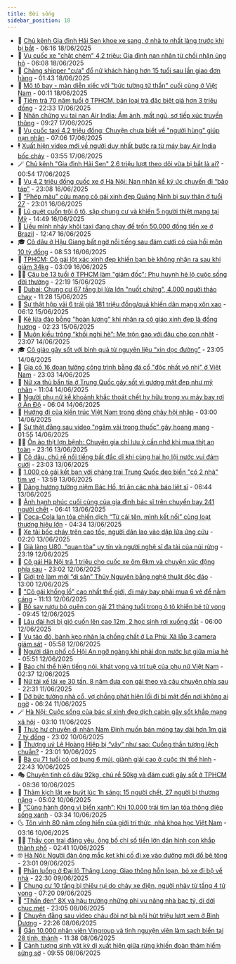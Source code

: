 ```yaml
---
title: Đời sống
sidebar_position: 18
---
```


<!-- dantri-doi-song:START -->
- 🥳 [Chủ kênh Gia đình Hải Sen khoe xe sang, ở nhà to nhất làng trước khi bị bắt](https://dantri.com.vn/doi-song/chu-kenh-gia-dinh-hai-sen-khoe-xe-sang-o-nha-to-nhat-lang-truoc-khi-bi-bat-20250618104615687.htm) - 06:16 18/06/2025
- 🌁 [Vụ cuốc xe &quot;chặt chém&quot; 4,2 triệu: Gia đình nạn nhân từ chối nhận ủng hộ](https://dantri.com.vn/doi-song/vu-cuoc-xe-chat-chem-42-trieu-gia-dinh-nan-nhan-tu-choi-nhan-ung-ho-20250618103603383.htm) - 06:08 18/06/2025
- 👀 [Chàng shipper &quot;cưa&quot; đổ nữ khách hàng hơn 15 tuổi sau lần giao đơn hàng](https://dantri.com.vn/doi-song/chang-shipper-cua-do-nu-khach-hang-hon-15-tuoi-sau-lan-giao-don-hang-20250616174359799.htm) - 01:43 18/06/2025
- 🐻 [Mô tô bay - màn diễn xiếc với &quot;bức tường tử thần&quot; cuối cùng ở Việt Nam](https://dantri.com.vn/doi-song/mo-to-bay-man-dien-xiec-voi-buc-tuong-tu-than-cuoi-cung-o-viet-nam-20250616161617097.htm) - 00:11 18/06/2025
- 🦅 [Tiệm trà 70 năm tuổi ở TPHCM, bán loại trà đặc biệt giá hơn 3 triệu đồng](https://dantri.com.vn/doi-song/tiem-tra-70-nam-tuoi-o-tphcm-ban-loai-tra-dac-biet-gia-hon-3-trieu-dong-20250613195734637.htm) - 22:33 17/06/2025
- 🦩 [Nhân chứng vụ tai nạn Air India: Ám ảnh, mất ngủ, sợ tiếp xúc truyền thông](https://dantri.com.vn/doi-song/nhan-chung-vu-tai-nan-air-india-am-anh-mat-ngu-so-tiep-xuc-truyen-thong-20250617153631654.htm) - 09:27 17/06/2025
- 🦏 [Vụ cuốc taxi 4,2 triệu đồng: Chuyện chưa biết về &quot;người hùng&quot; giúp nạn nhân](https://dantri.com.vn/doi-song/vu-cuoc-taxi-42-trieu-dong-chuyen-chua-biet-ve-nguoi-hung-giup-nan-nhan-20250617132723100.htm) - 07:06 17/06/2025
- 🕴 [Xuất hiện video mới về người duy nhất bước ra từ máy bay Air India bốc cháy](https://dantri.com.vn/doi-song/xuat-hien-video-moi-ve-nguoi-duy-nhat-buoc-ra-tu-may-bay-air-india-boc-chay-20250617104213506.htm) - 03:55 17/06/2025
- 🪄 [Chủ kênh &quot;Gia đình Hải Sen&quot; 2,6 triệu lượt theo dõi vừa bị bắt là ai?](https://dantri.com.vn/doi-song/chu-kenh-gia-dinh-hai-sen-26-trieu-luot-theo-doi-vua-bi-bat-la-ai-20250617025706596.htm) - 00:54 17/06/2025
- 🚦 [Vụ 4,2 triệu đồng cuốc xe ở Hà Nội: Nạn nhân kể ký ức chuyến đi “bão táp”](https://dantri.com.vn/doi-song/vu-42-trieu-dong-cuoc-xe-o-ha-noi-nan-nhan-ke-ky-uc-chuyen-di-bao-tap-20250616193547527.htm) - 23:08 16/06/2025
- 🤔 [“Phép màu” cứu mạng cô gái xinh đẹp Quảng Ninh bị suy thận ở tuổi 27](https://dantri.com.vn/doi-song/phep-mau-cuu-mang-co-gai-xinh-dep-quang-ninh-bi-suy-than-o-tuoi-27-20250615173132065.htm) - 23:01 16/06/2025
- 🚦 [Lũ quét cuốn trôi ô tô, sập chung cư và khiến 5 người thiệt mạng tại Mỹ](https://dantri.com.vn/doi-song/lu-quet-cuon-troi-o-to-sap-chung-cu-va-khien-5-nguoi-thiet-mang-tai-my-20250616165911945.htm) - 14:49 16/06/2025
- 🐎 [Liều mình nhảy khỏi taxi đang chạy để trốn 50.000 đồng tiền xe ở Brazil](https://dantri.com.vn/doi-song/lieu-minh-nhay-khoi-taxi-dang-chay-de-tron-50000-dong-tien-xe-o-brazil-20250616133900768.htm) - 12:47 16/06/2025
- 🎓 [Cô dâu ở Hậu Giang bất ngờ nổi tiếng sau đám cưới có của hồi môn 10 tỷ đồng](https://dantri.com.vn/doi-song/co-dau-o-hau-giang-bat-ngo-noi-tieng-sau-dam-cuoi-co-cua-hoi-mon-10-ty-dong-20250614205149575.htm) - 08:53 16/06/2025
- 🐘 [TPHCM: Cô gái lột xác xinh đẹp khiến bạn bè không nhận ra sau khi giảm 34kg](https://dantri.com.vn/doi-song/tphcm-co-gai-lot-xac-xinh-dep-khien-ban-be-khong-nhan-ra-sau-khi-giam-34kg-20250614171227788.htm) - 03:09 16/06/2025
- 🧑‍🏫 [Cậu bé 13 tuổi ở TPHCM làm &quot;giám đốc&quot;: Phụ huynh hé lộ cuộc sống đời thường](https://dantri.com.vn/doi-song/cau-be-13-tuoi-o-tphcm-lam-giam-doc-phu-huynh-he-lo-cuoc-song-doi-thuong-20250614211012462.htm) - 22:19 15/06/2025
- 🦒 [Dubai: Chung cư 67 tầng bị lửa lớn &quot;nuốt chửng&quot;, 4.000 người tháo chạy](https://dantri.com.vn/doi-song/dubai-chung-cu-67-tang-bi-lua-lon-nuot-chung-4000-nguoi-thao-chay-20250615141734185.htm) - 11:28 15/06/2025
- 🧰 [Sự thật hộp vải 6 trái giá 181 triệu đồng/quả khiến dân mạng xôn xao](https://dantri.com.vn/doi-song/su-that-hop-vai-6-trai-gia-181-trieu-dongqua-khien-dan-mang-xon-xao-20250615114030493.htm) - 06:12 15/06/2025
- 🧐 [Kẻ lừa đảo bỗng &quot;hoàn lương&quot; khi nhận ra cô giáo xinh đẹp là đồng hương](https://dantri.com.vn/doi-song/ke-lua-dao-bong-hoan-luong-khi-nhan-ra-co-giao-xinh-dep-la-dong-huong-20250615081227747.htm) - 02:23 15/06/2025
- 🌮 [Muôn kiểu trông “khối nghỉ hè”: Mẹ trộn gạo với đậu cho con nhặt](https://dantri.com.vn/doi-song/muon-kieu-trong-khoi-nghi-he-me-tron-gao-voi-dau-cho-con-nhat-20250612125849661.htm) - 23:07 14/06/2025
- 🎓 [Cô giáo gây sốt với bình quả từ nguyên liệu “xin dọc đường”](https://dantri.com.vn/doi-song/co-giao-gay-sot-voi-binh-qua-tu-nguyen-lieu-xin-doc-duong-20250609161119428.htm) - 23:05 14/06/2025
- 🚀 [Gia cố 16 đoạn tường công trình bằng đá cổ &quot;độc nhất vô nhị&quot; ở Việt Nam](https://dantri.com.vn/doi-song/gia-co-16-doan-tuong-cong-trinh-bang-da-co-doc-nhat-vo-nhi-o-viet-nam-20250613220041370.htm) - 23:03 14/06/2025
- 🤖 [Nữ xạ thủ bắn tỉa ở Trung Quốc gây sốt vì gương mặt đẹp như mỹ nhân](https://dantri.com.vn/doi-song/nu-xa-thu-ban-tia-o-trung-quoc-gay-sot-vi-guong-mat-dep-nhu-my-nhan-20250611224907139.htm) - 11:04 14/06/2025
- 🤩 [Người phụ nữ kể khoảnh khắc thoát chết hy hữu trong vụ máy bay rơi ở Ấn Độ](https://dantri.com.vn/doi-song/nguoi-phu-nu-ke-khoanh-khac-thoat-chet-hy-huu-trong-vu-may-bay-roi-o-an-do-20250614105910604.htm) - 06:04 14/06/2025
- 👹 [Hướng đi của kiến trúc Việt Nam trong dòng chảy hội nhập](https://dantri.com.vn/doi-song/huong-di-cua-kien-truc-viet-nam-trong-dong-chay-hoi-nhap-20250614090824502.htm) - 03:00 14/06/2025
- 🦩 [Sự thật đằng sau video &quot;ngâm vải trong thuốc&quot; gây hoang mang](https://dantri.com.vn/doi-song/su-that-dang-sau-video-ngam-vai-trong-thuoc-gay-hoang-mang-20250613220221437.htm) - 01:55 14/06/2025
- 🧑‍🏫 [Ồn ào thịt lợn bệnh: Chuyên gia chỉ lưu ý cần nhớ khi mua thịt an toàn](https://dantri.com.vn/doi-song/on-ao-thit-lon-benh-chuyen-gia-chi-luu-y-can-nho-khi-mua-thit-an-toan-20250611175808625.htm) - 23:16 13/06/2025
- 🌈 [Cô dâu, chú rể nổi tiếng bất đắc dĩ khi cùng hai họ lội nước vui đám cưới](https://dantri.com.vn/doi-song/co-dau-chu-re-noi-tieng-bat-dac-di-khi-cung-hai-ho-loi-nuoc-vui-dam-cuoi-20250613173013037.htm) - 23:03 13/06/2025
- 💃 [1.000 cô gái kết bạn với chàng trai Trung Quốc đeo biển &quot;có 2 nhà&quot; tìm vợ](https://dantri.com.vn/doi-song/1000-co-gai-ket-ban-voi-chang-trai-trung-quoc-deo-bien-co-2-nha-tim-vo-20250613160630304.htm) - 13:59 13/06/2025
- 💂 [Dâng hương tưởng niệm Bác Hồ, tri ân các nhà báo liệt sĩ](https://dantri.com.vn/doi-song/dang-huong-tuong-niem-bac-ho-tri-an-cac-nha-bao-liet-si-20250613120924613.htm) - 06:44 13/06/2025
- 🦏 [Ảnh hạnh phúc cuối cùng của gia đình bác sĩ trên chuyến bay 241 người chết](https://dantri.com.vn/doi-song/anh-hanh-phuc-cuoi-cung-cua-gia-dinh-bac-si-tren-chuyen-bay-241-nguoi-chet-20250613115238972.htm) - 06:41 13/06/2025
- 🤡 [Coca-Cola lan tỏa chiến dịch “Từ cái tên, mình kết nối” cùng loạt thương hiệu lớn](https://dantri.com.vn/doi-song/coca-cola-lan-toa-chien-dich-tu-cai-ten-minh-ket-noi-cung-loat-thuong-hieu-lon-20250613110832432.htm) - 04:34 13/06/2025
- 🫶 [Xe tải bốc cháy trên cao tốc, người dân lao vào dập lửa ứng cứu](https://dantri.com.vn/doi-song/xe-tai-boc-chay-tren-cao-toc-nguoi-dan-lao-vao-dap-lua-ung-cuu-20250613085831475.htm) - 02:20 13/06/2025
- 💪 [Già làng U80, &quot;quan tòa&quot; uy tín và người nghệ sĩ đa tài của núi rừng](https://dantri.com.vn/doi-song/gia-lang-u80-quan-toa-uy-tin-va-nguoi-nghe-si-da-tai-cua-nui-rung-20250611153148492.htm) - 23:19 12/06/2025
- 🦅 [Cô gái Hà Nội trả 1 triệu cho cuốc xe ôm 6km và chuyện xúc động phía sau](https://dantri.com.vn/doi-song/co-gai-ha-noi-tra-1-trieu-cho-cuoc-xe-om-6km-va-chuyen-xuc-dong-phia-sau-20250612161258601.htm) - 23:02 12/06/2025
- 🧠 [Giới trẻ làm mới “di sản” Thủy Nguyên bằng nghệ thuật độc đáo](https://dantri.com.vn/doi-song/gioi-tre-lam-moi-di-san-thuy-nguyen-bang-nghe-thuat-doc-dao-20250612195035909.htm) - 13:00 12/06/2025
- 🦅 [&quot;Cô gái khổng lồ&quot; cao nhất thế giới, đi máy bay phải mua 6 vé để nằm cáng](https://dantri.com.vn/doi-song/co-gai-khong-lo-cao-nhat-the-gioi-di-may-bay-phai-mua-6-ve-de-nam-cang-20250612175422830.htm) - 11:13 12/06/2025
- 💪 [Bố say rượu bỏ quên con gái 21 tháng tuổi trong ô tô khiến bé tử vong](https://dantri.com.vn/doi-song/bo-say-ruou-bo-quen-con-gai-21-thang-tuoi-trong-o-to-khien-be-tu-vong-20250612161749086.htm) - 09:45 12/06/2025
- 🧐 [Lâu đài hơi bị gió cuốn lên cao 12m, 2 học sinh rơi xuống đất](https://dantri.com.vn/doi-song/lau-dai-hoi-bi-gio-cuon-len-cao-12m-2-hoc-sinh-roi-xuong-dat-20250611150638933.htm) - 06:00 12/06/2025
- 👀 [Vụ táo đỏ, bánh kẹo nhãn lạ chồng chất ở La Phù: Xã lắp 3 camera giám sát](https://dantri.com.vn/doi-song/vu-tao-do-banh-keo-nhan-la-chong-chat-o-la-phu-xa-lap-3-camera-giam-sat-20250612124748118.htm) - 05:58 12/06/2025
- 🎉 [Người dân phố cổ Hội An ngỡ ngàng khi phải dọn nước lụt giữa mùa hè](https://dantri.com.vn/doi-song/nguoi-dan-pho-co-hoi-an-ngo-ngang-khi-phai-don-nuoc-lut-giua-mua-he-20250612122926212.htm) - 05:51 12/06/2025
- 💂 [Báo chí thể hiện tiếng nói, khát vọng và trí tuệ của phụ nữ Việt Nam](https://dantri.com.vn/doi-song/bao-chi-the-hien-tieng-noi-khat-vong-va-tri-tue-cua-phu-nu-viet-nam-20250611205349338.htm) - 02:37 12/06/2025
- 🚀 [Nữ tài xế lái xe 30 tấn, 8 năm đưa con gái theo và câu chuyện phía sau](https://dantri.com.vn/doi-song/nu-tai-xe-lai-xe-30-tan-8-nam-dua-con-gai-theo-va-cau-chuyen-phia-sau-20250610190052089.htm) - 22:31 11/06/2025
- 👹 [Dỡ bức tường nhà cổ, vợ chồng phát hiện lối đi bí mật đến nơi không ai ngờ](https://dantri.com.vn/doi-song/do-buc-tuong-nha-co-vo-chong-phat-hien-loi-di-bi-mat-den-noi-khong-ai-ngo-20250610142137100.htm) - 06:24 11/06/2025
- 🪄 [Hà Nội: Cuộc sống của bác sĩ xinh đẹp dịch cabin gây sốt khắp mạng xã hội](https://dantri.com.vn/doi-song/ha-noi-cuoc-song-cua-bac-si-xinh-dep-dich-cabin-gay-sot-khap-mang-xa-hoi-20250611075046571.htm) - 03:10 11/06/2025
- 🌁 [Thực hư chuyện dị nhân Nam Định muốn bán móng tay dài hơn 1m giá 7 tỷ đồng](https://dantri.com.vn/doi-song/thuc-hu-chuyen-di-nhan-nam-dinh-muon-ban-mong-tay-dai-hon-1m-gia-7-ty-dong-20250609171848999.htm) - 23:02 10/06/2025
- 🌋 [Thượng uý Lê Hoàng Hiệp bị “vây” như sao: Cuồng thần tượng lệch chuẩn?](https://dantri.com.vn/doi-song/thuong-uy-le-hoang-hiep-bi-vay-nhu-sao-cuong-than-tuong-lech-chuan-20250610112210604.htm) - 23:01 10/06/2025
- 🦆 [Bà cụ 71 tuổi có cơ bụng 6 múi, giành giải cao ở cuộc thi thể hình](https://dantri.com.vn/doi-song/ba-cu-71-tuoi-co-co-bung-6-mui-gianh-giai-cao-o-cuoc-thi-the-hinh-20250610015857666.htm) - 22:43 10/06/2025
- 🎭 [Chuyện tình cô dâu 92kg, chú rể 50kg và đám cưới gây sốt ở TPHCM](https://dantri.com.vn/doi-song/chuyen-tinh-co-dau-92kg-chu-re-50kg-va-dam-cuoi-gay-sot-o-tphcm-20250609164316352.htm) - 08:36 10/06/2025
- 🤡 [Thảm kịch lật xe buýt lúc 1h sáng: 15 người chết, 27 người bị thương nặng](https://dantri.com.vn/doi-song/tham-kich-lat-xe-buyt-luc-1h-sang-15-nguoi-chet-27-nguoi-bi-thuong-nang-20250608140708876.htm) - 05:02 10/06/2025
- 🦩 [“Cùng hành động vì biển xanh”: Khi 10.000 trái tim lan tỏa thông điệp sống xanh](https://dantri.com.vn/doi-song/cung-hanh-dong-vi-bien-xanh-khi-10000-trai-tim-lan-toa-thong-diep-song-xanh-20250610101131948.htm) - 03:34 10/06/2025
- 🌜 [Tôn vinh 80 năm cống hiến của giới trí thức, nhà khoa học Việt Nam](https://dantri.com.vn/doi-song/ton-vinh-80-nam-cong-hien-cua-gioi-tri-thuc-nha-khoa-hoc-viet-nam-20250610090847000.htm) - 03:16 10/06/2025
- 🧑‍🏫 [Thấy con trai đáng yêu, ông bố chi số tiền lớn dán hình con khắp thành phố](https://dantri.com.vn/doi-song/thay-con-trai-dang-yeu-ong-bo-chi-so-tien-lon-dan-hinh-con-khap-thanh-pho-20250610085655089.htm) - 02:41 10/06/2025
- 🤓 [Hà Nội: Người đàn ông mắc kẹt khi cố đi xe vào đường mới đổ bê tông](https://dantri.com.vn/doi-song/ha-noi-nguoi-dan-ong-mac-ket-khi-co-di-xe-vao-duong-moi-do-be-tong-20250609202020952.htm) - 23:01 09/06/2025
- 🤗 [Phân luồng ở Đại lộ Thăng Long: Giao thông hỗn loạn, bỏ xe đi bộ về nhà](https://dantri.com.vn/doi-song/phan-luong-o-dai-lo-thang-long-giao-thong-hon-loan-bo-xe-di-bo-ve-nha-20250609220353029.htm) - 22:30 09/06/2025
- 🦒 [Chung cư 10 tầng bị thiêu rụi do cháy xe điện, người nhảy từ tầng 4 tử vong](https://dantri.com.vn/doi-song/chung-cu-10-tang-bi-thieu-rui-do-chay-xe-dien-nguoi-nhay-tu-tang-4-tu-vong-20250609115708352.htm) - 07:20 09/06/2025
- 💂 [“Thần đèn” 8X và hậu trường những phi vụ nâng nhà bạc tỷ, di dời chục mét](https://dantri.com.vn/doi-song/than-den-8x-va-hau-truong-nhung-phi-vu-nang-nha-bac-ty-di-doi-chuc-met-20250606111411645.htm) - 23:05 08/06/2025
- 🚀 [Chuyện đằng sau video cháu đòi nợ bà nội hút triệu lượt xem ở Bình Dương](https://dantri.com.vn/doi-song/chuyen-dang-sau-video-chau-doi-no-ba-noi-hut-trieu-luot-xem-o-binh-duong-20250607221916234.htm) - 22:26 08/06/2025
- 🐲 [Gần 10.000 nhân viên Vingroup và tình nguyện viên làm sạch biển tại 28 tỉnh, thành](https://dantri.com.vn/doi-song/gan-10000-nhan-vien-vingroup-va-tinh-nguyen-vien-lam-sach-bien-tai-28-tinh-thanh-20250608164315326.htm) - 11:38 08/06/2025
- 🎡 [Cảnh tượng sinh vật kỳ dị xuất hiện giữa rừng khiến đoàn thám hiểm sững sờ](https://dantri.com.vn/doi-song/canh-tuong-sinh-vat-ky-di-xuat-hien-giua-rung-khien-doan-tham-hiem-sung-so-20250608123133444.htm) - 09:55 08/06/2025<!-- dantri-doi-song:END -->
